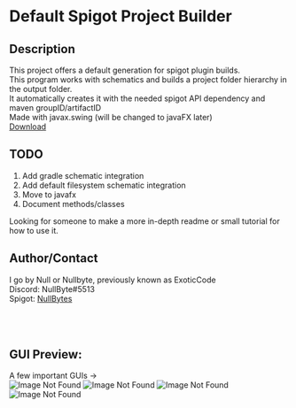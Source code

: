 Default Spigot Project Builder
==========

Description
------------
This project offers a default generation for spigot plugin builds.
<br>
This program works with schematics and builds a project folder hierarchy in the output folder.
<br>
It automatically creates it with the needed spigot API dependency and maven groupID/artifactID
<br>
Made with javax.swing (will be changed to javaFX later)
<br>
<a href="https://github.com/Corey-Null/SpigotProjectBuilder/tree/master/downloads">Download</a>

TODO
------

<ol>
<li>Add gradle schematic integration</li>
<li>Add default filesystem schematic integration</li>
<li>Move to javafx</li>
<li>Document methods/classes</li>
</ol>

Looking for someone to make a more in-depth readme or small tutorial for how to use it.

Author/Contact
-----------------

I go by Null or Nullbyte, previously known as ExoticCode
<br>
Discord: NullByte#5513
<br>
Spigot: <a href="https://www.spigotmc.org/members/nullbytes.142730/">NullBytes</a>
<br>
<br>
<br>
<br>

GUI Preview:
---------------
A few important GUIs ->
<br>
![Image Not Found](https://i.imgur.com/AnBp53k.png)
![Image Not Found](https://i.imgur.com/Vwi8L5Y.png)
![Image Not Found](https://i.imgur.com/SMlZB56.png)
![Image Not Found](https://i.imgur.com/Htc5k3i.png)